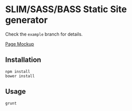 # SLIM/SASS/BASS Static Site generator

Check the `example` branch for details. 

[Page Mockup](http://firedev.com/boilerplate/)

## Installation

```
npm install
bower install
```

## Usage

```
grunt
```

